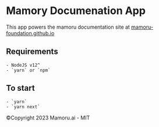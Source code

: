 # Mamory Documenation App
This app powers the mamoru documentation site at [mamoru-foundation.github.io]('https://mamoru-foundation.github.io')

## Requirements
    - NodeJS v12^
    - `yarn` or `npm`

## To start
    - `yarn`
    - `yarn next`

©Copyright 2023 Mamoru.ai - MIT